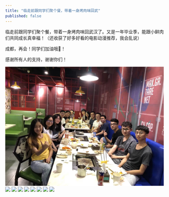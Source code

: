 ```yaml
---
title: "临走前跟同学们聚个餐，带着一身烤肉味回武"
published: false
---
```

临走前跟同学们聚个餐，带着一身烤肉味回武汉了。又是一年毕业季，能跟小鲜肉们共同成长真幸福！（还收获了好多好看的电影动漫推荐，我会乱说）

成都，再会！同学们加油哦💪！

感谢所有人的支持，谢谢你们！

![](./1.jpg)
![](./2.jpg)
![](./3.jpg)
![](./4.jpg)
![](./5.jpg)
![](./6.jpg)
![](./7.jpg)
![](./8.jpg)
![](./9.jpg)
